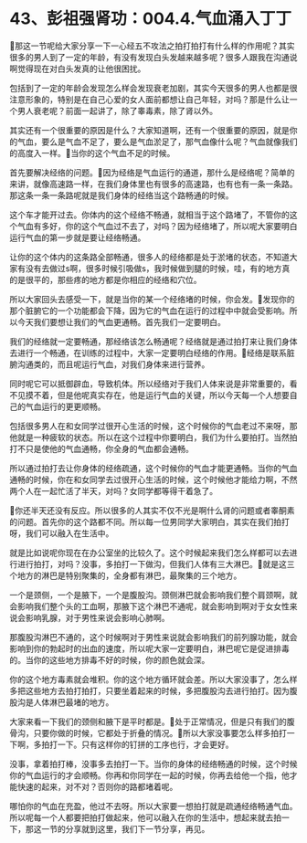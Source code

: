 # 43、彭祖强肾功：004.4.气血涌入丁丁

🎼那这一节呢给大家分享一下一心经五不攻法之拍打拍打有什么样的作用呢？其实很多的男人到了一定的年龄，有没有发现白头发越来越多呢？很多人跟我在沟通说啊觉得现在对白头发真的让他很困扰。

包括到了一定的年龄会发现怎么样会发现衰老加剧，其实今天很多的男人也都是很注意形象的，特别是在自己心爱的女人面前都想让自己年轻，对吗？那是什么让一个男人衰老呢？前面一起讲了，除了睾毒素，除了肾以外。

其实还有一个很重要的原因是什么？大家知道啊，还有一个很重要的原因，就是你的气血，要么是气血不足了，要么是气血淤足了，那气血像什么呢？气血就像我们的高度入一样。🎼当你的这个气血不足的时候。

首先要解决经络的问题。🎼因为经络是气血运行的通道，那什么是经络呢？简单的来讲，就像高速路一样，在我们身体里也有很多的高速路，也有也有一条一条路。那这条一条一条路呢就是我们身体的经络当这个路畅通的时候。

这个车才能开过去。你体内的这个经络不畅通，就相当于这个路堵了，不管你的这个气血有多好，你的这个气血过不去了，对吗？因为经络堵了，所以呢大家要明白运行气血的第一步就是要让经络畅通。

让你的这个体内的这条路全部畅通，很多人的经络都是处于淤堵的状态，不知道大家有没有去做过s啊，很多时候引吸做s，我时候做到腿的时候，哇，有的地方真的是很平的，那些疼的地方都是你相应的经络和穴位。

所以大家回头去感受一下，就是当你的某一个经络堵的时候，你会发。🎼发现你的那个脏腑它的一个功能都会下降，因为它的气血在运行的过程中中就会受影响。所以今天我们要想让我们的气血更通畅。首先我们一定要明白。

我们的经络就一定要畅通，那经络该怎么畅通呢？经络就是通过拍打来让我们身体去进行一个畅通，在训练的过程中，大家一定要明白经络的作用。🎼经络是联系脏腑沟通类的，而且呢运行气血，对我们身体来进行营养。

同时呢它可以抵御辟血，导致机体。所以经络对于我们人体来说是非常重要的，看不见摸不着，但是他呢真实存在，他是运行气血的关键，所以今天每一个人想要自己的气血运行的更更顺畅。

包括很多男人在和女同学过很开心生活的时候，这个时候你的气血老过不来呀，那他就是一种疲软的状态。所以在这个过程中你要明白，我们为什么要拍打。当然拍打不只是使他的气血通畅，你全身的气血都会通畅。

所以通过拍打去让你身体的经络疏通，这个时候你的气血才能更通畅。当你的气血通畅的时候，你在和女同学去过很开心生活的时候，这个时候他才能给力啊，不然两个人在一起忙活了半天，对吗？女同学都等得干着急了。

🎼你还半天还没有反应。所以很多的人其实不仅不光是啊什么肾的问题或者睾酮素的问题。首先你的这个路都不同。所以每一位男同学大家明白，其实在我们拍打呀，我们可以融入在生活中。

就是比如说呢你现在在办公室坐的比较久了。这个时候起来我们怎么样都可以去进行进行拍打，对吗？没事，多拍打一下做沟，但我们人体有三大淋巴。🎼就是这三个地方的淋巴是特别聚集的，全身都有淋巴，最聚集的三个地方。

一个是颈侧，一个是腋下，一个是腹股沟。颈侧淋巴就会影响我们整个肩颈啊，就会影响我们整个头的工血啊，那腋下这个淋巴不通呢，就会影响到啊对于女女性来说会影响乳腺，对于男性来说会影响心肺啊。

那腹股沟淋巴不通的，这个时候啊对于男性来说就会影响我们的前列腺功能，就会影响到你的勃起时的出血的速度，所以呢大家一定要明白，淋巴呢它是促进排毒的。当你的这些地方排毒不好的时候，你的颜色就会深。

你的这个地方毒素就会堆积。你的这个地方循环就会差。所以大家没事了，怎么样多把这些地方去拍打拍打，只要坐着起来的时候，多把腹股沟去进行拍打。因为腹股沟是人体淋巴最堵的地方。

大家来看一下我们的颈侧和腋下是平时都是。🎼处于正常情况，但是只有我们的腹骨沟，只要你做的时候，它都处于折叠的情况。🎼所以大家没事要怎么样多拍打一下啊，多拍打一下。只有这样你的钉拼的工序也行，才会更好。

没事，拿着拍打棒，没事多去拍打一下。当你的身体的经络畅通的时候，这个时候你的气血运行的才会顺畅。你再和你同学在一起的时候，你再去给他一个指，他才能快速的起来，对不对？否则你的路都堵着呢。

哪怕你的气血在充盈，他过不去呀。所以大家要一想拍打就是疏通经络畅通气血。所以呢每一个人都要把拍打做起来，他可以融入在你的生活中，想起来就去拍一下，那这一节的分享就到这里，我们下一节分享，再见。

